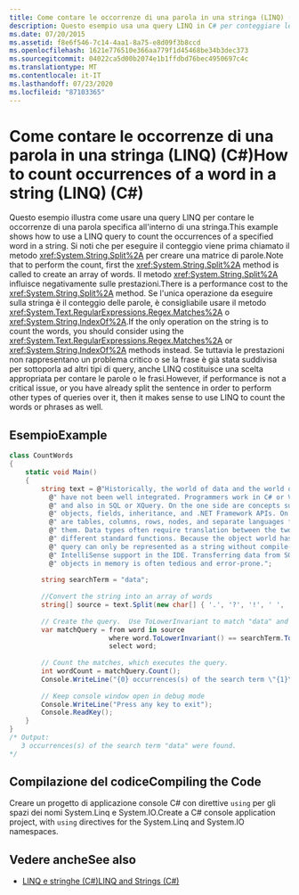 ```yaml
---
title: Come contare le occorrenze di una parola in una stringa (LINQ) (C#)
description: Questo esempio usa una query LINQ in C# per conteggiare le occorrenze di una parola specificata in una stringa. Usa il metodo Split per creare una matrice di parole.
ms.date: 07/20/2015
ms.assetid: f8e6f546-7c14-4aa1-8a75-e8d09f3b8ccd
ms.openlocfilehash: 1621e776510e366aa779f1d45468be34b3dec373
ms.sourcegitcommit: 04022ca5d00b2074e1b1ffdbd76bec4950697c4c
ms.translationtype: MT
ms.contentlocale: it-IT
ms.lasthandoff: 07/23/2020
ms.locfileid: "87103365"
---
```

# <a name="how-to-count-occurrences-of-a-word-in-a-string-linq-c"></a><span data-ttu-id="70205-104">Come contare le occorrenze di una parola in una stringa (LINQ) (C#)</span><span class="sxs-lookup"><span data-stu-id="70205-104">How to count occurrences of a word in a string (LINQ) (C#)</span></span>
<span data-ttu-id="70205-105">Questo esempio illustra come usare una query LINQ per contare le occorrenze di una parola specifica all'interno di una stringa.</span><span class="sxs-lookup"><span data-stu-id="70205-105">This example shows how to use a LINQ query to count the occurrences of a specified word in a string.</span></span> <span data-ttu-id="70205-106">Si noti che per eseguire il conteggio viene prima chiamato il metodo <xref:System.String.Split%2A> per creare una matrice di parole.</span><span class="sxs-lookup"><span data-stu-id="70205-106">Note that to perform the count, first the <xref:System.String.Split%2A> method is called to create an array of words.</span></span> <span data-ttu-id="70205-107">Il metodo <xref:System.String.Split%2A> influisce negativamente sulle prestazioni.</span><span class="sxs-lookup"><span data-stu-id="70205-107">There is a performance cost to the <xref:System.String.Split%2A> method.</span></span> <span data-ttu-id="70205-108">Se l'unica operazione da eseguire sulla stringa è il conteggio delle parole, è consigliabile usare il metodo <xref:System.Text.RegularExpressions.Regex.Matches%2A> o <xref:System.String.IndexOf%2A>.</span><span class="sxs-lookup"><span data-stu-id="70205-108">If the only operation on the string is to count the words, you should consider using the <xref:System.Text.RegularExpressions.Regex.Matches%2A> or <xref:System.String.IndexOf%2A> methods instead.</span></span> <span data-ttu-id="70205-109">Se tuttavia le prestazioni non rappresentano un problema critico o se la frase è già stata suddivisa per sottoporla ad altri tipi di query, anche LINQ costituisce una scelta appropriata per contare le parole o le frasi.</span><span class="sxs-lookup"><span data-stu-id="70205-109">However, if performance is not a critical issue, or you have already split the sentence in order to perform other types of queries over it, then it makes sense to use LINQ to count the words or phrases as well.</span></span>  
  
## <a name="example"></a><span data-ttu-id="70205-110">Esempio</span><span class="sxs-lookup"><span data-stu-id="70205-110">Example</span></span>  
  
```csharp  
class CountWords  
{  
    static void Main()  
    {  
        string text = @"Historically, the world of data and the world of objects" +  
          @" have not been well integrated. Programmers work in C# or Visual Basic" +  
          @" and also in SQL or XQuery. On the one side are concepts such as classes," +  
          @" objects, fields, inheritance, and .NET Framework APIs. On the other side" +  
          @" are tables, columns, rows, nodes, and separate languages for dealing with" +  
          @" them. Data types often require translation between the two worlds; there are" +  
          @" different standard functions. Because the object world has no notion of query, a" +  
          @" query can only be represented as a string without compile-time type checking or" +  
          @" IntelliSense support in the IDE. Transferring data from SQL tables or XML trees to" +  
          @" objects in memory is often tedious and error-prone.";  
  
        string searchTerm = "data";  
  
        //Convert the string into an array of words  
        string[] source = text.Split(new char[] { '.', '?', '!', ' ', ';', ':', ',' }, StringSplitOptions.RemoveEmptyEntries);  
  
        // Create the query.  Use ToLowerInvariant to match "data" and "Data"
        var matchQuery = from word in source  
                         where word.ToLowerInvariant() == searchTerm.ToLowerInvariant()  
                         select word;  
  
        // Count the matches, which executes the query.  
        int wordCount = matchQuery.Count();  
        Console.WriteLine("{0} occurrences(s) of the search term \"{1}\" were found.", wordCount, searchTerm);  
  
        // Keep console window open in debug mode  
        Console.WriteLine("Press any key to exit");  
        Console.ReadKey();  
    }  
}  
/* Output:  
   3 occurrences(s) of the search term "data" were found.  
*/  
```  
  
## <a name="compiling-the-code"></a><span data-ttu-id="70205-111">Compilazione del codice</span><span class="sxs-lookup"><span data-stu-id="70205-111">Compiling the Code</span></span>  
 <span data-ttu-id="70205-112">Creare un progetto di applicazione console C# con direttive `using` per gli spazi dei nomi System.Linq e System.IO.</span><span class="sxs-lookup"><span data-stu-id="70205-112">Create a C# console application project, with `using` directives for the System.Linq and System.IO namespaces.</span></span>  
  
## <a name="see-also"></a><span data-ttu-id="70205-113">Vedere anche</span><span class="sxs-lookup"><span data-stu-id="70205-113">See also</span></span>

- [<span data-ttu-id="70205-114">LINQ e stringhe (C#)</span><span class="sxs-lookup"><span data-stu-id="70205-114">LINQ and Strings (C#)</span></span>](./linq-and-strings.md)
